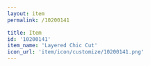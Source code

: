 ```yaml
---
layout: item
permalink: /10200141

title: Item
id: '10200141'
item_name: 'Layered Chic Cut'
icon_url: 'item/icon/customize/10200141.png'
---
```

